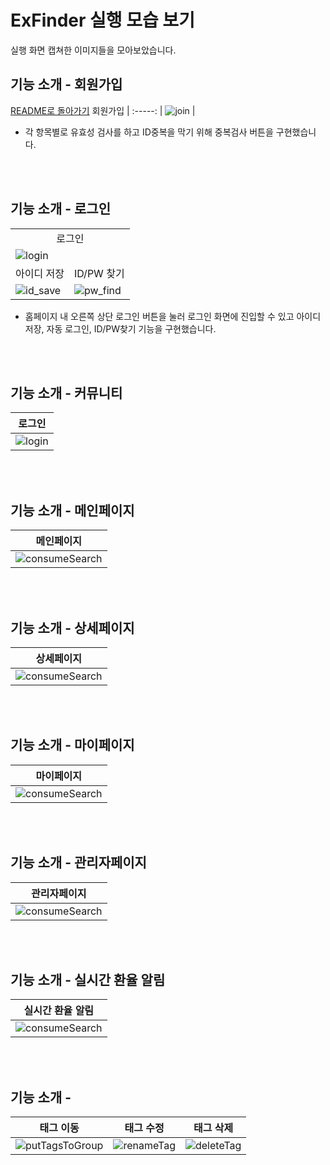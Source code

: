 # ExFinder 실행 모습 보기
실행 화면 캡쳐한 이미지들을 모아보았습니다.
    
## 기능 소개 - 회원가입
<a href="https://github.com/leewonbin/test?tab=readme-ov-file#%EC%A3%BC%EC%9A%94-%EA%B8%B0%EB%8A%A5">README로 돌아가기</a>
회원가입  | 
:-----: |
![join](https://github.com/user-attachments/assets/6977bbd7-842d-49a3-a103-98e03bfba260) |
- 각 항목별로 유효성 검사를 하고 ID중복을 막기 위해 중복검사 버튼을 구현했습니다.

<br/><br/>

## 기능 소개 - 로그인

<table>
  <tr align="center">
    <td colspan="2">로그인</td>
  </tr>
  <tr>
    <td colspan="2">
       <img src="https://github.com/user-attachments/assets/6b570dd9-a5b7-4ba6-bb7b-077ccfabc7e1" alt="login"></td>   
    </td>
   </tr>
  <tr align="center">
    <td>아이디 저장</td>
    <td>ID/PW 찾기</td>
  </tr>
  <tr>
    <td><img src="https://github.com/user-attachments/assets/73e32532-4e0c-4f9e-8599-73491dbe3cb5" alt="id_save"></td>
    <td><img src="https://github.com/user-attachments/assets/6fbcff3a-dff0-4cbe-adf4-f98c7125020f" alt="pw_find"></td>
  </tr>
</table>

- 홈페이지 내 오른쪽 상단 로그인 버튼을 눌러 로그인 화면에 진입할 수 있고 아이디 저장, 자동 로그인, ID/PW찾기 기능을 구현했습니다.


<br/><br/>

## 기능 소개 - 커뮤니티
로그인 | 
:-----:|
![login](https://github.com/user-attachments/assets/a1368759-589d-4d77-9375-b36e39e08d20) |

<br/><br/>

## 기능 소개 - 메인페이지
메인페이지 | 
:-----:|
![consumeSearch](https://user-images.githubusercontent.com/60867063/172382714-6aefe836-cb68-4e11-af22-1e166b8f4ca4.gif) |

<br/><br/>

## 기능 소개 - 상세페이지
상세페이지 | 
:-----:|
![consumeSearch](https://user-images.githubusercontent.com/60867063/172382714-6aefe836-cb68-4e11-af22-1e166b8f4ca4.gif) |

<br/><br/>

## 기능 소개 - 마이페이지
마이페이지 | 
:-----:|
![consumeSearch](https://user-images.githubusercontent.com/60867063/172382714-6aefe836-cb68-4e11-af22-1e166b8f4ca4.gif) |

<br/><br/>

## 기능 소개 - 관리자페이지
관리자페이지 | 
:-----:|
![consumeSearch](https://user-images.githubusercontent.com/60867063/172382714-6aefe836-cb68-4e11-af22-1e166b8f4ca4.gif) |

<br/><br/>

## 기능 소개 - 실시간 환율 알림
실시간 환율 알림 | 
:-----:|
![consumeSearch](https://user-images.githubusercontent.com/60867063/172382714-6aefe836-cb68-4e11-af22-1e166b8f4ca4.gif) |

<br/><br/>

## 기능 소개 - 
태그 이동 | 태그 수정 | 태그 삭제 
:-----:|:-----:|:-----:
![putTagsToGroup](https://user-images.githubusercontent.com/60867063/172386625-4328f514-e3dc-4fd2-9d99-ad123d537cd2.gif)    |   ![renameTag](https://user-images.githubusercontent.com/60867063/172386931-c3c949b0-f14f-4c85-9f8e-1b80303734db.gif) |   ![deleteTag](https://user-images.githubusercontent.com/60867063/172387059-4b61a6ea-8d3c-4114-9843-66dd24d6982d.gif)

